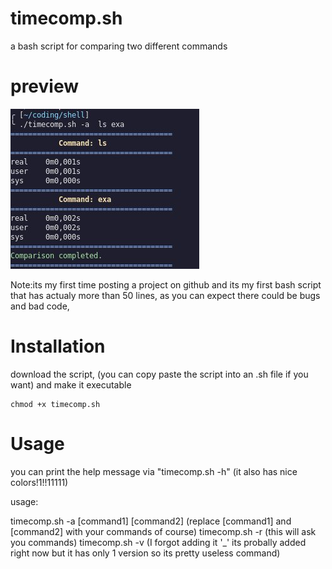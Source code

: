 # timecomp.sh

a bash script for comparing two different commands

# preview
![preview](https://github.com/LeVeryEpicUsername/timecomp.sh/blob/main/preview.jpg)

Note:its my first time posting a project on github and its my first bash script that has actualy more than 50 lines, as you can expect there could be bugs and bad code,

# Installation

download the script, (you can copy paste the script into an .sh file if you want) and make it executable

```console
chmod +x timecomp.sh
```

# Usage

you can print the help message via "timecomp.sh -h" (it also has nice colors!1!!11111)

usage:

timecomp.sh -a [command1] [command2] (replace [command1] and [command2] with your commands of course)
timecomp.sh -r (this will ask you commands)
timecomp.sh -v (I forgot adding it '_' its probally added right now but it has only 1 version so its pretty useless command)
